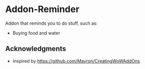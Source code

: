 # Addon-Reminder

Addon that reminds you to do stuff, such as:

* Buying food and water

## Acknowledgments

* Inspired by https://github.com/Mayron/CreatingWoWAddOns
